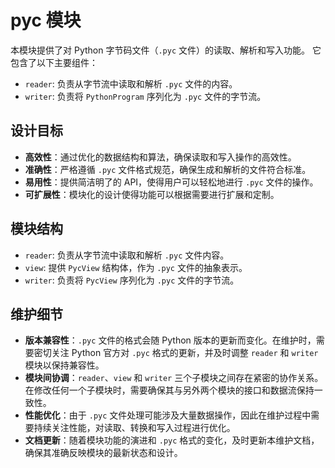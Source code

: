 # pyc 模块

本模块提供了对 Python 字节码文件（`.pyc` 文件）的读取、解析和写入功能。
它包含了以下主要组件：

- `reader`: 负责从字节流中读取和解析 `.pyc` 文件的内容。
- `writer`: 负责将 `PythonProgram` 序列化为 `.pyc` 文件的字节流。

## 设计目标

- **高效性**：通过优化的数据结构和算法，确保读取和写入操作的高效性。
- **准确性**：严格遵循 `.pyc` 文件格式规范，确保生成和解析的文件符合标准。
- **易用性**：提供简洁明了的 API，使得用户可以轻松地进行 `.pyc` 文件的操作。
- **可扩展性**：模块化的设计使得功能可以根据需要进行扩展和定制。

## 模块结构

- `reader`: 负责从字节流中读取和解析 `.pyc` 文件内容。
- `view`: 提供 `PycView` 结构体，作为 `.pyc` 文件的抽象表示。
- `writer`: 负责将 `PycView` 序列化为 `.pyc` 文件的字节流。

## 维护细节

- **版本兼容性**：`.pyc` 文件的格式会随 Python 版本的更新而变化。在维护时，需要密切关注 Python 官方对 `.pyc` 格式的更新，并及时调整 `reader` 和 `writer` 模块以保持兼容性。
- **模块间协调**：`reader`、`view` 和 `writer` 三个子模块之间存在紧密的协作关系。在修改任何一个子模块时，需要确保其与另外两个模块的接口和数据流保持一致性。
- **性能优化**：由于 `.pyc` 文件处理可能涉及大量数据操作，因此在维护过程中需要持续关注性能，对读取、转换和写入过程进行优化。
- **文档更新**：随着模块功能的演进和 `.pyc` 格式的变化，及时更新本维护文档，确保其准确反映模块的最新状态和设计。